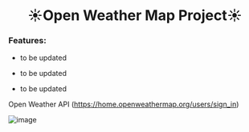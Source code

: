<h1 align="center">☀️Open Weather Map Project☀️</h1>
<h3 align="left">Features:</h3>

- to be updated

- to be updated

- to be updated

Open Weather API (https://home.openweathermap.org/users/sign_in)

![image](https://user-images.githubusercontent.com/76931326/110596859-b03cf700-8134-11eb-837e-0f0a50853ff6.png)

